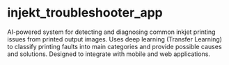 # injekt_troubleshooter_app
AI-powered system for detecting and diagnosing common inkjet printing issues from printed output images. Uses deep learning (Transfer Learning) to classify printing faults into main categories and provide possible causes and solutions. Designed to integrate with mobile and web applications.
